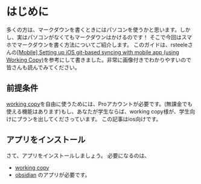 # はじめに
多くの方は、マークダウンを書くときにはパソコンを使うかと思います。しかし、実はパソコンがなくてもマークダウンはかけるのです！
そこで今回はスマホでマークダウンを書く方法についてご紹介します。
このガイドは、rsteeleさんの[[Mobile] Setting up iOS git-based syncing with mobile app (using Working Copy)](https://forum.obsidian.md/t/mobile-setting-up-ios-git-based-syncing-with-mobile-app-using-working-copy/16499)を参考にして書きました。非常に画像付きでわかりやすいので皆さんも読んでみてください。
## 前提条件
[working copy](https://apps.apple.com/jp/app/working-copy-git-client/id896694807)を自由に使うためには、Proアカウントが必要です。(無課金でも使える機能はあります)もし、あなたが学生ならば、working copy様が、学生向けにプランを出してくださっています。
この記事はios向けです。
## アプリをインストール
さて、アプリをインストールしましょう。
必要になるのは、
- [working copy](https://apps.apple.com/jp/app/working-copy-git-client/id896694807)
- [obsidian](https://apps.apple.com/jp/app/obsidian-connected-notes/id1557175442)
のアプリが必要です。